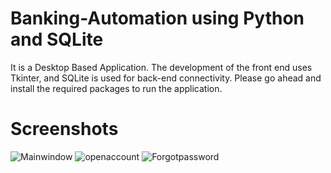 # Banking-Automation using Python and SQLite
It is a Desktop Based Application. The development of the front end uses Tkinter, and SQLite is used for back-end connectivity. Please go ahead and install the required packages to run the application.
# Screenshots
![Mainwindow](https://github.com/irahul32/Banking-Automation/assets/144130758/643d9f5d-b3ed-475a-8f97-6828090e499e)
![openaccount](https://github.com/irahul32/Banking-Automation/assets/144130758/91181340-0401-45f9-8c56-17accb93ac1a)
![Forgotpassword](https://github.com/irahul32/Banking-Automation/assets/144130758/9508874d-2a9f-42d1-a75e-e4aac21eb19c)
